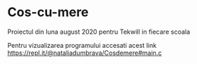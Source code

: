 # Cos-cu-mere
Proiectul din luna august 2020 pentru Tekwill in fiecare scoala

Pentru vizualizarea programului accesati acest link https://repl.it/@nataliadumbrava/Cosdemere#main.c
